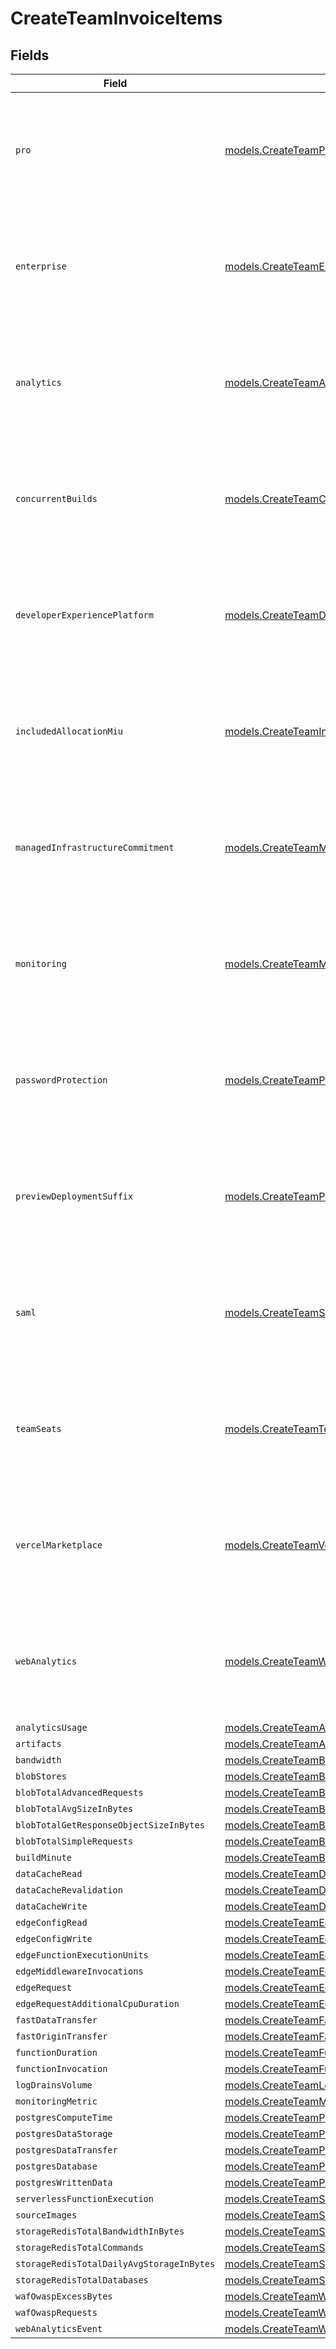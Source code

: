 # CreateTeamInvoiceItems


## Fields

| Field                                                                                                                      | Type                                                                                                                       | Required                                                                                                                   | Description                                                                                                                |
| -------------------------------------------------------------------------------------------------------------------------- | -------------------------------------------------------------------------------------------------------------------------- | -------------------------------------------------------------------------------------------------------------------------- | -------------------------------------------------------------------------------------------------------------------------- |
| `pro`                                                                                                                      | [models.CreateTeamPro](../models/createteampro.md)                                                                         | :heavy_minus_sign:                                                                                                         | Will be used to create an invoice item. The price must be in cents: 2000 for $20.                                          |
| `enterprise`                                                                                                               | [models.CreateTeamEnterprise](../models/createteamenterprise.md)                                                           | :heavy_minus_sign:                                                                                                         | Will be used to create an invoice item. The price must be in cents: 2000 for $20.                                          |
| `analytics`                                                                                                                | [models.CreateTeamAnalytics](../models/createteamanalytics.md)                                                             | :heavy_minus_sign:                                                                                                         | Will be used to create an invoice item. The price must be in cents: 2000 for $20.                                          |
| `concurrentBuilds`                                                                                                         | [models.CreateTeamConcurrentBuilds](../models/createteamconcurrentbuilds.md)                                               | :heavy_minus_sign:                                                                                                         | Will be used to create an invoice item. The price must be in cents: 2000 for $20.                                          |
| `developerExperiencePlatform`                                                                                              | [models.CreateTeamDeveloperExperiencePlatform](../models/createteamdeveloperexperienceplatform.md)                         | :heavy_minus_sign:                                                                                                         | Will be used to create an invoice item. The price must be in cents: 2000 for $20.                                          |
| `includedAllocationMiu`                                                                                                    | [models.CreateTeamIncludedAllocationMiu](../models/createteamincludedallocationmiu.md)                                     | :heavy_minus_sign:                                                                                                         | Will be used to create an invoice item. The price must be in cents: 2000 for $20.                                          |
| `managedInfrastructureCommitment`                                                                                          | [models.CreateTeamManagedInfrastructureCommitment](../models/createteammanagedinfrastructurecommitment.md)                 | :heavy_minus_sign:                                                                                                         | Will be used to create an invoice item. The price must be in cents: 2000 for $20.                                          |
| `monitoring`                                                                                                               | [models.CreateTeamMonitoring](../models/createteammonitoring.md)                                                           | :heavy_minus_sign:                                                                                                         | Will be used to create an invoice item. The price must be in cents: 2000 for $20.                                          |
| `passwordProtection`                                                                                                       | [models.CreateTeamPasswordProtection](../models/createteampasswordprotection.md)                                           | :heavy_minus_sign:                                                                                                         | Will be used to create an invoice item. The price must be in cents: 2000 for $20.                                          |
| `previewDeploymentSuffix`                                                                                                  | [models.CreateTeamPreviewDeploymentSuffix](../models/createteampreviewdeploymentsuffix.md)                                 | :heavy_minus_sign:                                                                                                         | Will be used to create an invoice item. The price must be in cents: 2000 for $20.                                          |
| `saml`                                                                                                                     | [models.CreateTeamSaml](../models/createteamsaml.md)                                                                       | :heavy_minus_sign:                                                                                                         | Will be used to create an invoice item. The price must be in cents: 2000 for $20.                                          |
| `teamSeats`                                                                                                                | [models.CreateTeamTeamSeats](../models/createteamteamseats.md)                                                             | :heavy_minus_sign:                                                                                                         | Will be used to create an invoice item. The price must be in cents: 2000 for $20.                                          |
| `vercelMarketplace`                                                                                                        | [models.CreateTeamVercelMarketplace](../models/createteamvercelmarketplace.md)                                             | :heavy_minus_sign:                                                                                                         | Will be used to create an invoice item. The price must be in cents: 2000 for $20.                                          |
| `webAnalytics`                                                                                                             | [models.CreateTeamWebAnalytics](../models/createteamwebanalytics.md)                                                       | :heavy_minus_sign:                                                                                                         | Will be used to create an invoice item. The price must be in cents: 2000 for $20.                                          |
| `analyticsUsage`                                                                                                           | [models.CreateTeamAnalyticsUsage](../models/createteamanalyticsusage.md)                                                   | :heavy_minus_sign:                                                                                                         | N/A                                                                                                                        |
| `artifacts`                                                                                                                | [models.CreateTeamArtifacts](../models/createteamartifacts.md)                                                             | :heavy_minus_sign:                                                                                                         | N/A                                                                                                                        |
| `bandwidth`                                                                                                                | [models.CreateTeamBandwidth](../models/createteambandwidth.md)                                                             | :heavy_minus_sign:                                                                                                         | N/A                                                                                                                        |
| `blobStores`                                                                                                               | [models.CreateTeamBlobStores](../models/createteamblobstores.md)                                                           | :heavy_minus_sign:                                                                                                         | N/A                                                                                                                        |
| `blobTotalAdvancedRequests`                                                                                                | [models.CreateTeamBlobTotalAdvancedRequests](../models/createteamblobtotaladvancedrequests.md)                             | :heavy_minus_sign:                                                                                                         | N/A                                                                                                                        |
| `blobTotalAvgSizeInBytes`                                                                                                  | [models.CreateTeamBlobTotalAvgSizeInBytes](../models/createteamblobtotalavgsizeinbytes.md)                                 | :heavy_minus_sign:                                                                                                         | N/A                                                                                                                        |
| `blobTotalGetResponseObjectSizeInBytes`                                                                                    | [models.CreateTeamBlobTotalGetResponseObjectSizeInBytes](../models/createteamblobtotalgetresponseobjectsizeinbytes.md)     | :heavy_minus_sign:                                                                                                         | N/A                                                                                                                        |
| `blobTotalSimpleRequests`                                                                                                  | [models.CreateTeamBlobTotalSimpleRequests](../models/createteamblobtotalsimplerequests.md)                                 | :heavy_minus_sign:                                                                                                         | N/A                                                                                                                        |
| `buildMinute`                                                                                                              | [models.CreateTeamBuildMinute](../models/createteambuildminute.md)                                                         | :heavy_minus_sign:                                                                                                         | N/A                                                                                                                        |
| `dataCacheRead`                                                                                                            | [models.CreateTeamDataCacheRead](../models/createteamdatacacheread.md)                                                     | :heavy_minus_sign:                                                                                                         | N/A                                                                                                                        |
| `dataCacheRevalidation`                                                                                                    | [models.CreateTeamDataCacheRevalidation](../models/createteamdatacacherevalidation.md)                                     | :heavy_minus_sign:                                                                                                         | N/A                                                                                                                        |
| `dataCacheWrite`                                                                                                           | [models.CreateTeamDataCacheWrite](../models/createteamdatacachewrite.md)                                                   | :heavy_minus_sign:                                                                                                         | N/A                                                                                                                        |
| `edgeConfigRead`                                                                                                           | [models.CreateTeamEdgeConfigRead](../models/createteamedgeconfigread.md)                                                   | :heavy_minus_sign:                                                                                                         | N/A                                                                                                                        |
| `edgeConfigWrite`                                                                                                          | [models.CreateTeamEdgeConfigWrite](../models/createteamedgeconfigwrite.md)                                                 | :heavy_minus_sign:                                                                                                         | N/A                                                                                                                        |
| `edgeFunctionExecutionUnits`                                                                                               | [models.CreateTeamEdgeFunctionExecutionUnits](../models/createteamedgefunctionexecutionunits.md)                           | :heavy_minus_sign:                                                                                                         | N/A                                                                                                                        |
| `edgeMiddlewareInvocations`                                                                                                | [models.CreateTeamEdgeMiddlewareInvocations](../models/createteamedgemiddlewareinvocations.md)                             | :heavy_minus_sign:                                                                                                         | N/A                                                                                                                        |
| `edgeRequest`                                                                                                              | [models.CreateTeamEdgeRequest](../models/createteamedgerequest.md)                                                         | :heavy_minus_sign:                                                                                                         | N/A                                                                                                                        |
| `edgeRequestAdditionalCpuDuration`                                                                                         | [models.CreateTeamEdgeRequestAdditionalCpuDuration](../models/createteamedgerequestadditionalcpuduration.md)               | :heavy_minus_sign:                                                                                                         | N/A                                                                                                                        |
| `fastDataTransfer`                                                                                                         | [models.CreateTeamFastDataTransfer](../models/createteamfastdatatransfer.md)                                               | :heavy_minus_sign:                                                                                                         | N/A                                                                                                                        |
| `fastOriginTransfer`                                                                                                       | [models.CreateTeamFastOriginTransfer](../models/createteamfastorigintransfer.md)                                           | :heavy_minus_sign:                                                                                                         | N/A                                                                                                                        |
| `functionDuration`                                                                                                         | [models.CreateTeamFunctionDuration](../models/createteamfunctionduration.md)                                               | :heavy_minus_sign:                                                                                                         | N/A                                                                                                                        |
| `functionInvocation`                                                                                                       | [models.CreateTeamFunctionInvocation](../models/createteamfunctioninvocation.md)                                           | :heavy_minus_sign:                                                                                                         | N/A                                                                                                                        |
| `logDrainsVolume`                                                                                                          | [models.CreateTeamLogDrainsVolume](../models/createteamlogdrainsvolume.md)                                                 | :heavy_minus_sign:                                                                                                         | N/A                                                                                                                        |
| `monitoringMetric`                                                                                                         | [models.CreateTeamMonitoringMetric](../models/createteammonitoringmetric.md)                                               | :heavy_minus_sign:                                                                                                         | N/A                                                                                                                        |
| `postgresComputeTime`                                                                                                      | [models.CreateTeamPostgresComputeTime](../models/createteampostgrescomputetime.md)                                         | :heavy_minus_sign:                                                                                                         | N/A                                                                                                                        |
| `postgresDataStorage`                                                                                                      | [models.CreateTeamPostgresDataStorage](../models/createteampostgresdatastorage.md)                                         | :heavy_minus_sign:                                                                                                         | N/A                                                                                                                        |
| `postgresDataTransfer`                                                                                                     | [models.CreateTeamPostgresDataTransfer](../models/createteampostgresdatatransfer.md)                                       | :heavy_minus_sign:                                                                                                         | N/A                                                                                                                        |
| `postgresDatabase`                                                                                                         | [models.CreateTeamPostgresDatabase](../models/createteampostgresdatabase.md)                                               | :heavy_minus_sign:                                                                                                         | N/A                                                                                                                        |
| `postgresWrittenData`                                                                                                      | [models.CreateTeamPostgresWrittenData](../models/createteampostgreswrittendata.md)                                         | :heavy_minus_sign:                                                                                                         | N/A                                                                                                                        |
| `serverlessFunctionExecution`                                                                                              | [models.CreateTeamServerlessFunctionExecution](../models/createteamserverlessfunctionexecution.md)                         | :heavy_minus_sign:                                                                                                         | N/A                                                                                                                        |
| `sourceImages`                                                                                                             | [models.CreateTeamSourceImages](../models/createteamsourceimages.md)                                                       | :heavy_minus_sign:                                                                                                         | N/A                                                                                                                        |
| `storageRedisTotalBandwidthInBytes`                                                                                        | [models.CreateTeamStorageRedisTotalBandwidthInBytes](../models/createteamstorageredistotalbandwidthinbytes.md)             | :heavy_minus_sign:                                                                                                         | N/A                                                                                                                        |
| `storageRedisTotalCommands`                                                                                                | [models.CreateTeamStorageRedisTotalCommands](../models/createteamstorageredistotalcommands.md)                             | :heavy_minus_sign:                                                                                                         | N/A                                                                                                                        |
| `storageRedisTotalDailyAvgStorageInBytes`                                                                                  | [models.CreateTeamStorageRedisTotalDailyAvgStorageInBytes](../models/createteamstorageredistotaldailyavgstorageinbytes.md) | :heavy_minus_sign:                                                                                                         | N/A                                                                                                                        |
| `storageRedisTotalDatabases`                                                                                               | [models.CreateTeamStorageRedisTotalDatabases](../models/createteamstorageredistotaldatabases.md)                           | :heavy_minus_sign:                                                                                                         | N/A                                                                                                                        |
| `wafOwaspExcessBytes`                                                                                                      | [models.CreateTeamWafOwaspExcessBytes](../models/createteamwafowaspexcessbytes.md)                                         | :heavy_minus_sign:                                                                                                         | N/A                                                                                                                        |
| `wafOwaspRequests`                                                                                                         | [models.CreateTeamWafOwaspRequests](../models/createteamwafowasprequests.md)                                               | :heavy_minus_sign:                                                                                                         | N/A                                                                                                                        |
| `webAnalyticsEvent`                                                                                                        | [models.CreateTeamWebAnalyticsEvent](../models/createteamwebanalyticsevent.md)                                             | :heavy_minus_sign:                                                                                                         | N/A                                                                                                                        |